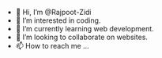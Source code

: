 - 👋 Hi, I’m @Rajpoot-Zidi
- 👀 I’m interested in coding.
- 🌱 I’m currently learning web development.
- 💞️ I’m looking to collaborate on websites.
- 📫 How to reach me ...

<!---
Rajpoot-Zidi/Rajpoot-Zidi is a ✨ special ✨ repository because its `README.md` (this file) appears on your GitHub profile.
You can click the Preview link to take a look at your changes.
--->
